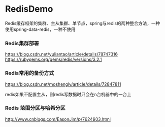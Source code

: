# RedisDemo
Redis缓存框架的集群、主从集群、单节点，spring与redis的两种整合方法，一种使用spring-data-redis，一种不使用

### Redis集群部署
https://blog.csdn.net/yuliantao/article/details/78747316<br/>
https://rubygems.org/gems/redis/versions/3.2.1<br/>

### Redis常用的备份方式
https://blog.csdn.net/moshenglv/article/details/72847811

redis如果不配置主从，则redis写数据时只会在n台机器中的一台上

### Redis 范围分区与哈希分区
http://www.cnblogs.com/EasonJim/p/7624903.html
